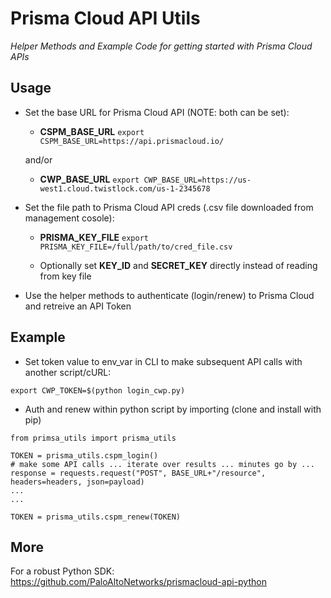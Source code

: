 # Prisma Cloud API Utils
*Helper Methods and Example Code for getting started with Prisma Cloud APIs*

## Usage

* Set the base URL for Prisma Cloud API (NOTE: both can be set):
  * **CSPM_BASE_URL** `export CSPM_BASE_URL=https://api.prismacloud.io/`
  
  and/or
  * **CWP_BASE_URL** `export CWP_BASE_URL=https://us-west1.cloud.twistlock.com/us-1-2345678`

* Set the file path to Prisma Cloud API creds (.csv file downloaded from management cosole): 
  * **PRISMA_KEY_FILE** `export PRISMA_KEY_FILE=/full/path/to/cred_file.csv`

  
  * Optionally set **KEY_ID**  and **SECRET_KEY** directly instead of reading from key file

* Use the helper methods to authenticate (login/renew) to Prisma Cloud and retreive an API Token

## Example

* Set token value to env_var in CLI to make subsequent API calls with another script/cURL:

`export CWP_TOKEN=$(python login_cwp.py)`

* Auth and renew within python script by importing (clone and install with pip)
``` 
from primsa_utils import prisma_utils

TOKEN = prisma_utils.cspm_login()
# make some API calls ... iterate over results ... minutes go by ... 
response = requests.request("POST", BASE_URL+"/resource", headers=headers, json=payload)
...
...

TOKEN = prisma_utils.cspm_renew(TOKEN)

```

## More
For a robust Python SDK: https://github.com/PaloAltoNetworks/prismacloud-api-python


